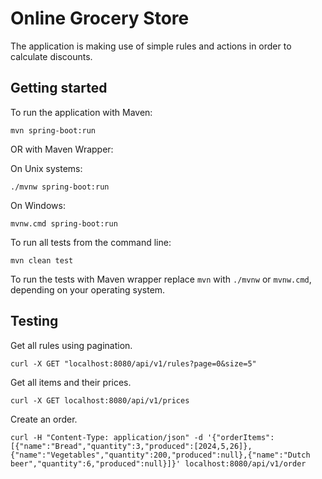 # Online Grocery Store

The application is making use of simple rules and actions in order to calculate discounts.

## Getting started

To run the application with Maven:

```
mvn spring-boot:run
```

OR with Maven Wrapper:

On Unix systems:

```
./mvnw spring-boot:run
```

On Windows:

```
mvnw.cmd spring-boot:run
```

To run all tests from the command line:

```
mvn clean test
```

To run the tests with Maven wrapper replace `mvn` with `./mvnw` or `mvnw.cmd`, depending on your operating system.

## Testing

Get all rules using pagination.

```
curl -X GET "localhost:8080/api/v1/rules?page=0&size=5"
```

Get all items and their prices.

```
curl -X GET localhost:8080/api/v1/prices
```

Create an order.

```
curl -H "Content-Type: application/json" -d '{"orderItems":[{"name":"Bread","quantity":3,"produced":[2024,5,26]},{"name":"Vegetables","quantity":200,"produced":null},{"name":"Dutch beer","quantity":6,"produced":null}]}' localhost:8080/api/v1/order
```
